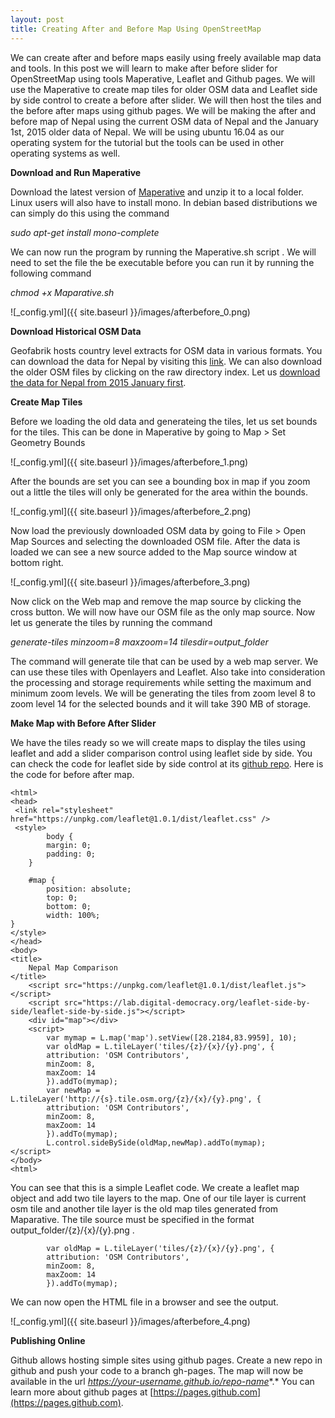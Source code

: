 ```yaml
---
layout: post
title: Creating After and Before Map Using OpenStreetMap
---
```


We can create after and before maps easily using freely available map data and tools. In this post we will learn to make after before slider for OpenStreetMap using tools Maperative, Leaflet and Github pages. We will use the Maperative to create map tiles for older OSM data and Leaflet side by side control to create a before after slider. We will then host the tiles and the before after maps using github pages. We will be making the after and before map of Nepal using the current OSM data of Nepal and the January 1st, 2015 older data of Nepal. We will be using ubuntu 16.04 as our operating system for the tutorial but the tools can be used in other operating systems as well. 

**Download and Run Maperative**

Download the latest version of [Maperative](http://maperitive.net/download/Maperitive-latest.zip) and unzip it to a local folder. Linux users will also have to install mono. In debian based distributions we can simply do this using the command 

*sudo apt-get install mono-complete*

We can now run the program by running the Maperative.sh script . We will need to set the file the be executable before you can run it by running the following command

*chmod +x Maparative.sh*

![_config.yml]({{ site.baseurl }}/images/afterbefore_0.png)

**Download Historical OSM Data**

Geofabrik hosts country level extracts for OSM data in various formats. You can download the data for Nepal by visiting this [link](http://download.geofabrik.de/asia/nepal.html). We can also download the older OSM files by clicking on the raw directory index. Let us [download the data for Nepal from 2015 January first](http://download.geofabrik.de/asia/nepal-150101.osm.pbf). 

**Create Map Tiles**

Before we loading the old data and generateing the tiles, let us set bounds for the tiles. This can be done in Maperative by going to Map > Set Geometry Bounds

![_config.yml]({{ site.baseurl }}/images/afterbefore_1.png)

After the bounds are set you can see a bounding box in map if you zoom out a little the tiles will only be generated for the area within the bounds. 

![_config.yml]({{ site.baseurl }}/images/afterbefore_2.png)

Now load the previously downloaded OSM data by going to File > Open Map Sources and selecting the downloaded OSM file. After the data is loaded we can see a new source added to the Map source window at bottom right. 

![_config.yml]({{ site.baseurl }}/images/afterbefore_3.png)

Now  click on the Web map and remove the map source by clicking the cross button. We will now have our OSM file as the only map source. Now let us generate the tiles by running the command

*generate-tiles minzoom=8 maxzoom=14 tilesdir=output_folder*

The command will generate tile that can be used by a web map server. We can use these tiles with Openlayers and Leaflet. Also take into consideration the processing and storage requirements while setting the maximum and minimum zoom levels. We will be generating the tiles from zoom level 8 to zoom level 14 for the selected bounds and it will take 390 MB of storage. 

**Make Map with Before After Slider**

We have the tiles ready so we will create maps to display the tiles using leaflet and add a slider comparison control using leaflet side by side. You can check the code for leaflet side by side control at its [github repo](https://github.com/digidem/leaflet-side-by-side). Here is the code for before after map. 

```
<html>
<head>
 <link rel="stylesheet" href="https://unpkg.com/leaflet@1.0.1/dist/leaflet.css" />
 <style>
    	body {
    	margin: 0;
    	padding: 0;
	}

	#map {
    	position: absolute;
    	top: 0;
    	bottom: 0;
    	width: 100%;
}
</style>
</head>
<body>
<title>
	Nepal Map Comparison
</title>
  	<script src="https://unpkg.com/leaflet@1.0.1/dist/leaflet.js"></script>
  	<script src="https://lab.digital-democracy.org/leaflet-side-by-side/leaflet-side-by-side.js"></script>
  	<div id="map"></div>
  	<script>
    	var mymap = L.map('map').setView([28.2184,83.9959], 10);
    	var oldMap = L.tileLayer('tiles/{z}/{x}/{y}.png', {
      	attribution: 'OSM Contributors',
      	minZoom: 8,
      	maxZoom: 14
    	}).addTo(mymap);
    	var newMap = L.tileLayer('http://{s}.tile.osm.org/{z}/{x}/{y}.png', {
      	attribution: 'OSM Contributors',
      	minZoom: 8,
      	maxZoom: 14
    	}).addTo(mymap);
       	L.control.sideBySide(oldMap,newMap).addTo(mymap);
</script>
</body>
<html>
```

You can see that this is a simple Leaflet code. We create a leaflet map object and add two tile layers to the map. One of our tile layer is current osm tile and another tile layer is the old map tiles generated from Maparative. The tile source must be specified in the format output_folder/{z}/{x}/{y}.png . 

```
    	var oldMap = L.tileLayer('tiles/{z}/{x}/{y}.png', {
      	attribution: 'OSM Contributors',
      	minZoom: 8,
      	maxZoom: 14
    	}).addTo(mymap);
```

We can now open the HTML file in a browser and see the output.

![_config.yml]({{ site.baseurl }}/images/afterbefore_4.png)

**Publishing Online**

Github allows hosting simple sites using github pages. Create a new repo in github and push your code to a branch gh-pages. The map will now be available in the url *https://your-username.github.io/repo-name**.*  You can learn more about github pages at [https://pages.github.com](https://pages.github.com). 

